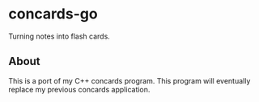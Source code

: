# concards-go
Turning notes into flash cards.

## About
This is a port of my C++ concards program. This program will eventually replace
my previous concards application.
